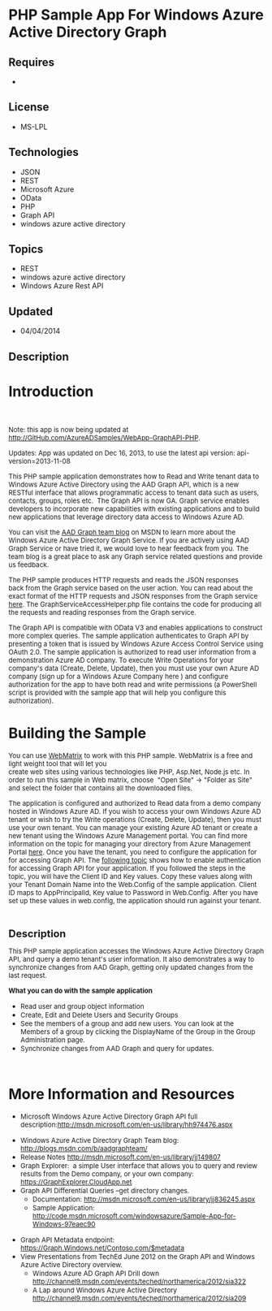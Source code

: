 # PHP Sample App For Windows Azure Active Directory Graph
## Requires
- 
## License
- MS-LPL
## Technologies
- JSON
- REST
- Microsoft Azure
- OData
- PHP
- Graph API
- windows azure active directory
## Topics
- REST
- windows azure active directory
- Windows Azure Rest API
## Updated
- 04/04/2014
## Description

<h1>Introduction</h1>
<p>&nbsp;</p>
<p><span style="font-size:small">Note:&nbsp;this app is now being updated at <a href="http://GitHub.com/AzureADSamples/WebApp-GraphAPI-PHP">
http://GitHub.com/AzureADSamples/WebApp-GraphAPI-PHP</a>.</span></p>
<p><span style="font-size:small">Updates: App was updated on Dec 16, 2013, to use the latest api version: api-version=2013-11-08</span></p>
<p><span style="font-size:small">This PHP sample application demonstrates how to Read and Write tenant data to Windows Azure Active Directory using the AAD Graph API, which is a new RESTful interface that allows programmatic access to tenant data such as users,
 contacts, groups, roles etc.&nbsp; The Graph API is now GA. Graph service enables developers to incorporate new capabilities with existing applications and to build new applications that leverage directory data access to Windows Azure AD.</span></p>
<p><span style="font-size:small">You can visit the <a href="http://blogs.msdn.com/b/aadgraphteam/" target="_blank">
AAD Graph team blog</a> on MSDN to learn more about the Windows Azure Active Directory Graph Service.&nbsp;If you are actively using AAD Graph Service or have tried it, we would love to hear feedback from you. The team blog is a great place to ask any Graph
 service related questions and provide us feedback.</span></p>
<p><span style="font-size:small">The PHP sample produces HTTP requests&nbsp;and reads the JSON responses back&nbsp;from the Graph service based on the user action.&nbsp;You can read about the exact format of the&nbsp;HTTP requests and JSON responses from the
 Graph service <a href="http://blogs.msdn.com/b/aadgraphteam/archive/2013/01/15/understanding-azure-active-directory-graph-operations.aspx">
here</a>. The GraphServiceAccessHelper.php file contains the code for producing all the requests and reading responses from the Graph service.</span></p>
<p><span style="font-size:small">The Graph API is compatible with OData V3 and enables applications to construct more complex queries. The sample application authenticates to Graph API by presenting a token that is issued by Windows Azure Access Control Service
 using OAuth 2.0. The sample application is authorized to read user information from a demonstration Azure AD company. To execute Write Operations for your company's data (Create, Delete, Update), then you must use your own Azure AD company (sign up for a Windows
 Azure Company here ) and configure authorization for the app to have both read and write permissions (a PowerShell script is provided with the sample app that will help you configure this authorization).&nbsp;</span></p>
<h1><span>Building the Sample</span></h1>
<p><span style="font-size:small">You can use <a href="http://www.microsoft.com/web/webmatrix/">
WebMatrix</a> to work with this PHP sample. WebMatrix is a free and light weight tool that will let you</span><br>
<span style="font-size:small">create web sites using various technologies like PHP, Asp.Net, Node.js etc. In order to run this sample in Web matrix, choose&nbsp; &quot;Open Site&quot; -&gt; &quot;Folder as Site&quot; and select the folder that contains all the downloaded files.
</span></p>
<p><span style="font-size:small">The application is configured and authorized to Read data from a demo company hosted in Windows Azure AD. If you wish to access your own Windows Azure AD tenant or wish to try the Write operations (Create, Delete, Update), then
 you must use your own tenant. You can manage your existing Azure AD tenant or create a new tenant using the Windows Azure Management portal. You can find more information on the topic for managing your directory from Azure Management Portal
<a href="http://msdn.microsoft.com/library/windowsazure/dn151790.aspx#BKMK_Working">
here</a>. Once you have the tenant, you need to configure the application for for accessing Graph API. The
<a href="http://msdn.microsoft.com/library/windowsazure/dn151791.aspx#BKMK_Configuring">
following topic</a> shows how to enable authentication for accessing Graph API for your application. If you followed the steps in the topic, you will have the Client ID and Key values. Copy these values along with your Tenant Domain Name into the Web.Config
 of the sample application. Client ID maps to AppPrincipalId, Key value to Password in Web.Config. After you have set up these values in web.config, the application should run against your tenant.</span></p>
<p>&nbsp;</p>
<p><span style="font-size:20px; font-weight:bold"><span>Description</span></span></p>
<p><span style="font-size:small">This PHP sample application accesses the Windows Azure Active Directory Graph API, and query a demo tenant's user information. It also demonstrates a way to synchronize changes from AAD Graph, getting only updated changes from
 the last request.</span></p>
<div><span style="font-size:small"><strong>What you can do with the sample application</strong></span></div>
<ul>
<li><span style="font-size:small">Read user and group object information </span></li><li><span style="font-size:small">Create, Edit and Delete Users and Security&nbsp;Groups
</span></li><li><span style="font-size:small">See the members of a group and add new users.&nbsp;You can look at the Members of a group by clicking the DisplayName of the Group in the Group Administration page.</span>
</li><li><span style="font-size:small">Synchronize changes from AAD Graph and query for updates.
</span></li></ul>
<div><span style="font-size:x-small"><strong>&nbsp;</strong></span></div>
<h1>More Information and Resources</h1>
<ul>
<li><span style="font-size:small">Microsoft Windows Azure Active Directory Graph API full description:<a href="http://msdn.microsoft.com/en-us/library/hh974476.aspx" target="_blank">http://msdn.microsoft.com/en-us/library/hh974476.aspx</a>
</span></li></ul>
<ul>
<li><span style="font-size:small">Windows Azure Active Directory Graph Team blog:
<a href="http://blogs.msdn.com/b/aadgraphteam/">http://blogs.msdn.com/b/aadgraphteam/</a>
</span></li><li><span style="font-size:small">Release Notes <a href="http://msdn.microsoft.com/en-us/library/jj149807" target="_blank">
http://msdn.microsoft.com/en-us/library/jj149807</a> </span></li><li><span style="font-size:small">Graph Explorer:&nbsp; a simple User interface that allows you to query and review results from the Demo company, or your own company:
<a href="https://GraphExplorer.CloudApp.net " target="_blank">https://GraphExplorer.CloudApp.net</a>
</span></li><li><span style="font-size:small">Graph API Differential Queries &ndash;get directory changes.
</span>
<ul>
<li><span style="font-size:small">Documentation: <a href="http://msdn.microsoft.com/en-us/library/jj836245.aspx" target="_blank">
http://msdn.microsoft.com/en-us/library/jj836245.aspx</a> </span></li><li><span style="font-size:small">Sample Application: <a href="http://code.msdn.microsoft.com/windowsazure/Sample-App-for-Windows-97eaec90" target="_blank">
http://code.msdn.microsoft.com/windowsazure/Sample-App-for-Windows-97eaec90</a> </span>
</li></ul>
</li></ul>
<ul>
<li>
<div><span style="font-size:small">Graph API Metadata endpoint: <a href="https://Directory.Windows.net/$metadata" target="_blank">
https://Graph.Windows.net/Contoso.com/$metadata</a></span></div>
</li><li>
<div><span style="font-size:small">View Presentations from TechEd June 2012 on the Graph API and Windows Azure Active Directory overview.</span></div>
<ul>
<li>
<div><span style="font-size:small">Windows Azure AD Graph API Drill down <a href="http://channel9.msdn.com/events/teched/northamerica/2012/sia322" target="_blank">
http://channel9.msdn.com/events/teched/northamerica/2012/sia322</a></span></div>
</li><li>
<div><span style="font-size:small">A Lap around Windows Azure Active Directory <a href="http://channel9.msdn.com/events/teched/northamerica/2012/sia209" target="_blank">
http://channel9.msdn.com/events/teched/northamerica/2012/sia209</a></span></div>
</li></ul>
</li></ul>
